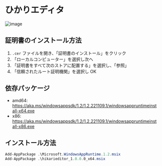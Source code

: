 # ひかりエディタ

![image](https://github.com/Himeyama/HikariEditor/assets/39254183/32d527cf-9e01-408f-bfd3-6d94354742eb)

## 証明書のインストール方法
1. `.cer` ファイルを開き、「証明書のインストール」をクリック
2. 「ローカルコンピューター」を選択し次へ 
3. 「証明書をすべて次のストアに配置する」を選択し、「参照」
4. 「信頼されたルート証明機関」を選択し OK

## 依存パッケージ
- amd64: https://aka.ms/windowsappsdk/1.2/1.2.221109.1/windowsappruntimeinstall-x64.exe
- x86: https://aka.ms/windowsappsdk/1.2/1.2.221109.1/windowsappruntimeinstall-x86.exe

## インストール方法
```ps1
Add-AppPackage .\Microsoft.WindowsAppRuntime.1.2.msix
Add-AppPackage .\hikarieditor_1.0.0.0_x64.msix
```
